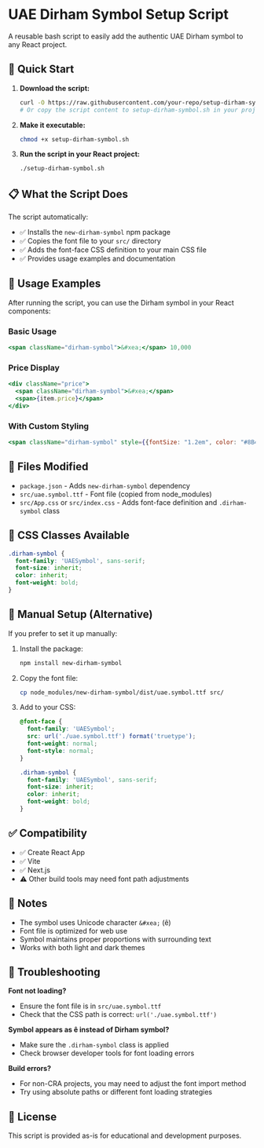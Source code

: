 # UAE Dirham Symbol Setup Script

A reusable bash script to easily add the authentic UAE Dirham symbol to any React project.

## 🚀 Quick Start

1. **Download the script:**
   ```bash
   curl -O https://raw.githubusercontent.com/your-repo/setup-dirham-symbol.sh
   # Or copy the script content to setup-dirham-symbol.sh in your project root
   ```

2. **Make it executable:**
   ```bash
   chmod +x setup-dirham-symbol.sh
   ```

3. **Run the script in your React project:**
   ```bash
   ./setup-dirham-symbol.sh
   ```

## 📋 What the Script Does

The script automatically:
- ✅ Installs the `new-dirham-symbol` npm package
- ✅ Copies the font file to your `src/` directory
- ✅ Adds the font-face CSS definition to your main CSS file
- ✅ Provides usage examples and documentation

## 🎯 Usage Examples

After running the script, you can use the Dirham symbol in your React components:

### Basic Usage
```jsx
<span className="dirham-symbol">&#xea;</span> 10,000
```

### Price Display
```jsx
<div className="price">
  <span className="dirham-symbol">&#xea;</span>
  <span>{item.price}</span>
</div>
```

### With Custom Styling
```jsx
<span className="dirham-symbol" style={{fontSize: "1.2em", color: "#8B4513"}}>&#xea;</span>
```

## 📁 Files Modified

- `package.json` - Adds `new-dirham-symbol` dependency
- `src/uae.symbol.ttf` - Font file (copied from node_modules)
- `src/App.css` or `src/index.css` - Adds font-face definition and `.dirham-symbol` class

## 🎨 CSS Classes Available

```css
.dirham-symbol {
  font-family: 'UAESymbol', sans-serif;
  font-size: inherit;
  color: inherit;
  font-weight: bold;
}
```

## 🔧 Manual Setup (Alternative)

If you prefer to set it up manually:

1. Install the package:
   ```bash
   npm install new-dirham-symbol
   ```

2. Copy the font file:
   ```bash
   cp node_modules/new-dirham-symbol/dist/uae.symbol.ttf src/
   ```

3. Add to your CSS:
   ```css
   @font-face {
     font-family: 'UAESymbol';
     src: url('./uae.symbol.ttf') format('truetype');
     font-weight: normal;
     font-style: normal;
   }

   .dirham-symbol {
     font-family: 'UAESymbol', sans-serif;
     font-size: inherit;
     color: inherit;
     font-weight: bold;
   }
   ```

## ✅ Compatibility

- ✅ Create React App
- ✅ Vite
- ✅ Next.js
- ⚠️  Other build tools may need font path adjustments

## 📝 Notes

- The symbol uses Unicode character `&#xea;` (ê)
- Font file is optimized for web use
- Symbol maintains proper proportions with surrounding text
- Works with both light and dark themes

## 🐛 Troubleshooting

**Font not loading?**
- Ensure the font file is in `src/uae.symbol.ttf`
- Check that the CSS path is correct: `url('./uae.symbol.ttf')`

**Symbol appears as ê instead of Dirham symbol?**
- Make sure the `.dirham-symbol` class is applied
- Check browser developer tools for font loading errors

**Build errors?**
- For non-CRA projects, you may need to adjust the font import method
- Try using absolute paths or different font loading strategies

## 📄 License

This script is provided as-is for educational and development purposes.
